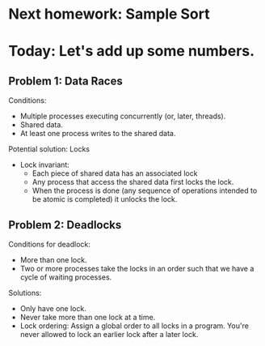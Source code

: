 
# Next homework: Sample Sort

# Today: Let's add up some numbers.

## Problem 1: Data Races

Conditions:

 - Multiple processes executing concurrently (or, later, threads).
 - Shared data.
 - At least one process writes to the shared data.

Potential solution: Locks

 - Lock invariant:
   - Each piece of shared data has an associated lock
   - Any process that access the shared data first locks the lock.
   - When the process is done (any sequence of operations intended to be atomic
     is completed) it unlocks the lock.

## Problem 2: Deadlocks

Conditions for deadlock:

 - More than one lock.
 - Two or more processes take the locks in an order such that
   we have a cycle of waiting processes.

Solutions:

 - Only have one lock.
 - Never take more than one lock at a time.
 - Lock ordering: Assign a global order to all locks in a program. You're never
   allowed to lock an earlier lock after a later lock.


